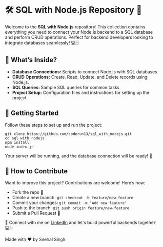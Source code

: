 <!DOCTYPE html>
<html lang="en">
<head>
    <meta charset="UTF-8">
    <meta name="viewport" content="width=device-width, initial-scale=1.0">
<!--     <title>SQL with Node.js Repository</title> -->
</head>
<body>
    <div class="container">
        <h1>🛠️ SQL with Node.js Repository 🚀</h1>
        <p>Welcome to the <strong>SQL with Node.js</strong> repository! This collection contains everything you need to connect your Node.js backend to a SQL database and perform CRUD operations. Perfect for backend developers looking to integrate databases seamlessly! 💻🗄️</p>
        <h2>📂 What’s Inside?</h2>
        <ul>
            <li><strong>Database Connections:</strong> Scripts to connect Node.js with SQL databases.</li>
            <li><strong>CRUD Operations:</strong> Create, Read, Update, and Delete records using Node.js.</li>
            <li><strong>SQL Queries:</strong> Sample SQL queries for common tasks.</li>
            <li><strong>Project Setup:</strong> Configuration files and instructions for setting up the project.</li>
        </ul>
        <h2>🚀 Getting Started</h2>
        <p>Follow these steps to set up and run the project:</p>
        <div class="code-block">
            <code>git clone https://github.com/coderun13/sql_with_nodejs.git</code><br>
            <code>cd sql_with_nodejs</code><br>
            <code>npm install</code><br>
            <code>node index.js</code>
        </div>
        <p>Your server will be running, and the database connection will be ready! 🎉</p>
        <h2>🤝 How to Contribute</h2>
        <p>Want to improve this project? Contributions are welcome! Here’s how:</p>
        <ul>
            <li>Fork the repo 🍴</li>
            <li>Create a new branch: <code>git checkout -b feature/new-feature</code></li>
            <li>Commit your changes: <code>git commit -m 'Add new feature'</code></li>
            <li>Push to the branch: <code>git push origin feature/new-feature</code></li>
            <li>Submit a Pull Request 🚀</li>
        </ul>
        <div class="cta">
            <p>🌟 Connect with me on <a href="https://www.linkedin.com/in/coderunsnehal/" target="_blank">LinkedIn</a> and let's build powerful backends together! 💻✨</p>
        </div>
        <div class="footer">
            <p>Made with ❤️ by Snehal Singh</p>
        </div>
    </div>
</body>
</html>

